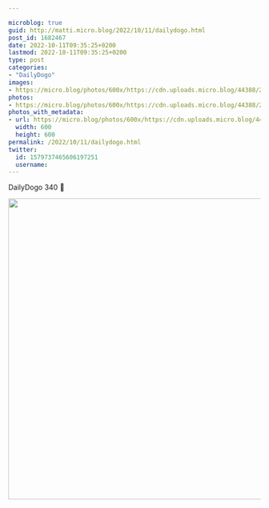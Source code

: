 ```yaml
---

microblog: true
guid: http://matti.micro.blog/2022/10/11/dailydogo.html
post_id: 1682467
date: 2022-10-11T09:35:25+0200
lastmod: 2022-10-11T09:35:25+0200
type: post
categories:
- "DailyDogo"
images:
- https://micro.blog/photos/600x/https://cdn.uploads.micro.blog/44388/2022/7d98e1e1e6.jpg
photos:
- https://micro.blog/photos/600x/https://cdn.uploads.micro.blog/44388/2022/7d98e1e1e6.jpg
photos_with_metadata:
- url: https://micro.blog/photos/600x/https://cdn.uploads.micro.blog/44388/2022/7d98e1e1e6.jpg
  width: 600
  height: 600
permalink: /2022/10/11/dailydogo.html
twitter:
  id: 1579737465606197251
  username:
---
```

DailyDogo 340 🐶

<img src="/media/uploads/2022/7d98e1e1e6.jpg" width="600" height="600" alt="" />

